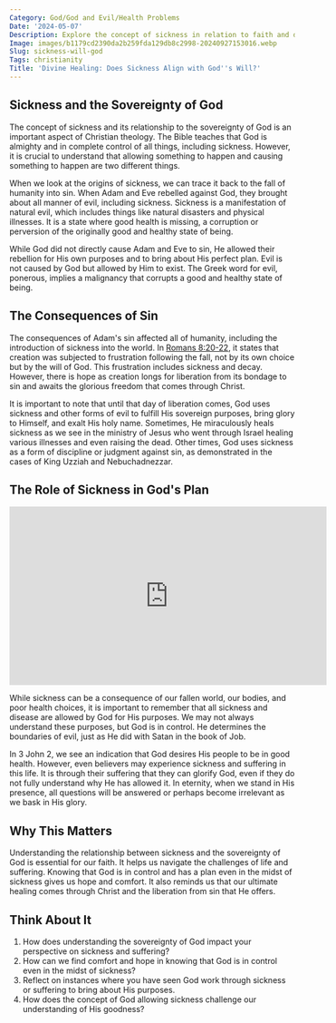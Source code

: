 ```yaml
---
Category: God/God and Evil/Health Problems
Date: '2024-05-07'
Description: Explore the concept of sickness in relation to faith and divine intervention. Delve into the question of how individuals grapple with illness and seek solace in their beliefs.
Image: images/b1179cd2390da2b259fda129db8c2998-20240927153016.webp
Slug: sickness-will-god
Tags: christianity
Title: 'Divine Healing: Does Sickness Align with God''s Will?'
---
```


## Sickness and the Sovereignty of God

The concept of sickness and its relationship to the sovereignty of God is an important aspect of Christian theology. The Bible teaches that God is almighty and in complete control of all things, including sickness. However, it is crucial to understand that allowing something to happen and causing something to happen are two different things.

When we look at the origins of sickness, we can trace it back to the fall of humanity into sin. When Adam and Eve rebelled against God, they brought about all manner of evil, including sickness. Sickness is a manifestation of natural evil, which includes things like natural disasters and physical illnesses. It is a state where good health is missing, a corruption or perversion of the originally good and healthy state of being.

While God did not directly cause Adam and Eve to sin, He allowed their rebellion for His own purposes and to bring about His perfect plan. Evil is not caused by God but allowed by Him to exist. The Greek word for evil, ponerous, implies a malignancy that corrupts a good and healthy state of being.

## The Consequences of Sin

The consequences of Adam's sin affected all of humanity, including the introduction of sickness into the world. In [Romans 8:20-22](https://www.bibleref.com/Romans/8/Romans-8-20.html), it states that creation was subjected to frustration following the fall, not by its own choice but by the will of God. This frustration includes sickness and decay. However, there is hope as creation longs for liberation from its bondage to sin and awaits the glorious freedom that comes through Christ.

It is important to note that until that day of liberation comes, God uses sickness and other forms of evil to fulfill His sovereign purposes, bring glory to Himself, and exalt His holy name. Sometimes, He miraculously heals sickness as we see in the ministry of Jesus who went through Israel healing various illnesses and even raising the dead. Other times, God uses sickness as a form of discipline or judgment against sin, as demonstrated in the cases of King Uzziah and Nebuchadnezzar.

## The Role of Sickness in God's Plan


<iframe width="560" height="315" src="https://www.youtube.com/embed/MGMRuIVGSNc" frameborder="0" allow="autoplay; encrypted-media" allowfullscreen></iframe>


While sickness can be a consequence of our fallen world, our bodies, and poor health choices, it is important to remember that all sickness and disease are allowed by God for His purposes. We may not always understand these purposes, but God is in control. He determines the boundaries of evil, just as He did with Satan in the book of Job.

In 3 John 2, we see an indication that God desires His people to be in good health. However, even believers may experience sickness and suffering in this life. It is through their suffering that they can glorify God, even if they do not fully understand why He has allowed it. In eternity, when we stand in His presence, all questions will be answered or perhaps become irrelevant as we bask in His glory.

## Why This Matters

Understanding the relationship between sickness and the sovereignty of God is essential for our faith. It helps us navigate the challenges of life and suffering. Knowing that God is in control and has a plan even in the midst of sickness gives us hope and comfort. It also reminds us that our ultimate healing comes through Christ and the liberation from sin that He offers.

## Think About It

1. How does understanding the sovereignty of God impact your perspective on sickness and suffering?
2. How can we find comfort and hope in knowing that God is in control even in the midst of sickness?
3. Reflect on instances where you have seen God work through sickness or suffering to bring about His purposes.
4. How does the concept of God allowing sickness challenge our understanding of His goodness?